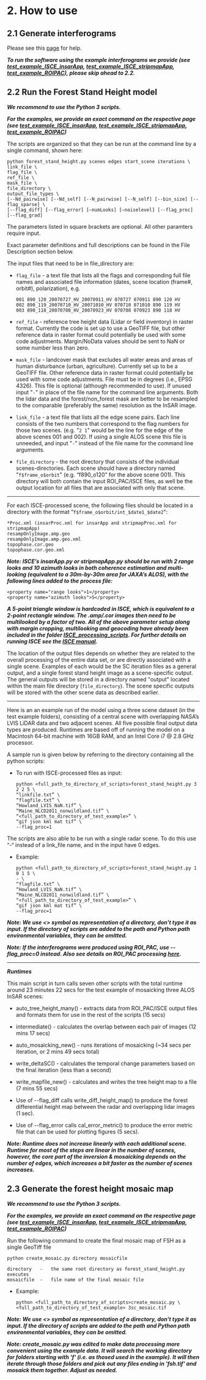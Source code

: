 # 2. How to use

## 2.1 Generate interferograms

Please see this [page](./isce_preprocessing.md) for help. 

***To run the software using the example interferograms we provide (see [test_example_ISCE_insarApp](./test_example_ISCE_insarApp.md), [test_example_ISCE_stripmapApp](./test_example_ISCE_stripmapApp.md), [test_example_ROIPAC](./test_example_ROIPAC.md)), please skip ahead to 2.2.***

## 2.2 Run the Forest Stand Height model

***We recommend to use the Python 3 scripts.***

***For the examples, we provide an exact command on the respective page (see [test_example_ISCE_insarApp](./test_example_ISCE_insarApp.md), [test_example_ISCE_stripmapApp](./test_example_ISCE_stripmapApp.md), [test_example_ROIPAC](./test_example_ROIPAC.md))***

The scripts are organized so that they can be run at the command line by a single command, shown here:

	python forest_stand_height.py scenes edges start_scene iterations \
	link_file \
	flag_file \
	ref_file \
	mask_file \
	file_directory \
	output_file_types \
	[--Nd_pairwise] [--Nd_self] [--N_pairwise] [--N_self] [--bin_size] [--flag_sparse] \
	[--flag_diff] [--flag_error] [—numLooks] [—noiselevel] [--flag_proc] [--flag_grad]
	
The parameters listed in square brackets are optional. All other paramters require input.

Exact parameter definitions and full descriptions can be found in the File Description section below.

The input files that need to be in file_directory are:

  - `flag_file` - a text file that lists all the flags and corresponding full file names and associated file information (dates, scene location (frame#, orbit#), polarization), e.g. 
  
        001 890_120_20070727_HV_20070911_HV 070727 070911 890 120 HV
        002 890_119_20070710_HV_20071010_HV 070710 071010 890 119 HV
        003 890_118_20070708_HV_20070923_HV 070708 070923 890 118 HV
  
  - `ref_file` - reference tree height data (Lidar or field inventory) in raster format. Currently the code is set up to use a GeoTIFF file, but other reference data in raster format could potentially be used with some code adjustments. Margin/NoData values should be sent to NaN or some number less than zero. 	
	
  - `mask_file` - landcover mask that excludes all water areas and areas of human disturbance (urban, agriculture). Currently set up to be a GeoTIFF file. Other reference data in raster format could potentially be used with some code adjustments. File must be in degrees (i.e., EPSG 4326). This file is optional (although recommended to use). If unused input "`-`" in place of the file name for the command line arguments. Both the lidar data and the forest/non_forest mask are better to be resampled to the comparable (preferably the same) resolution as the InSAR image.
	
  - `link_file` - a text file that lists all the edge scene pairs. Each line consists of the two numbers that correspond to the flag numbers for those two scenes. (e.g. "`2 1`" would be the line for the edge of the above scenes 001 and 002). If using a single ALOS scene this file is unneeded, and input "`-`" instead of the file name for the command line arguments.	
	
  - `file_directory` - the root directory that consists of the individual scenes-directories. Each scene should have a directory named "`f$frame_o$orbit`" (e.g. “f890_o120” for the above scene 001). This directory will both contain the input ROI_PAC/ISCE files, as well be the output location for all files that are associated with only that scene.

---------------------------------------------------------------------------------------------------

For each ISCE-processed scene, the following files should be located in a directory with the format “`f$frame_o$orbit/int_$date1_$date2`":
		
    *Proc.xml (insarProc.xml for insarApp and stripmapProc.xml for stripmapApp)	
    resampOnlyImage.amp.geo	
    resampOnlyImage.amp.geo.xml	
    topophase.cor.geo		
    topophase.cor.geo.xml
		
***Note: ISCE’s insarApp.py or stripmapApp.py should be run with 2 range looks and 10 azimuth looks in both coherence estimation and multi-looking (equivalent to a 30m-by-30m area for JAXA’s ALOS), with the following lines added to the process file:***
		
    <property name="range looks">1</property>
    <property name="azimuth looks">5</property>

***A 5-point triangle window is hardcoded in ISCE, which is equivalent to a 2-point rectangle window. The .amp/.cor images then need to be multilooked by a factor of two. All of the above parameter setup along with margin cropping, multilooking and geocoding have already been included in the folder [ISCE_processing_scripts](./ISCE_processing_scripts). For further details on running ISCE see the [ISCE manual](https://github.com/isce-framework/isce2).***


The location of the output files depends on whether they are related to the overall processing of the entire data set, or are directly associated with a single scene. Examples of each would be the SC iteration files as a general output, and a single forest stand height image as a scene-specific output. The general outputs will be stored in a directory named "output" located within the main file directory (`file_directory`). The scene specific outputs will be stored with the other scene data as described earlier.

---------------------------------------------------------------------------------------------------

Here is an an example run of the model using a three scene dataset (in the test example folders), consisting of a central scene with overlapping NASA’s LVIS LiDAR data and two adjacent scenes. All five possible final output data types are produced. Runtimes are based off of running the model on a Macintosh 64-bit machine with 16GB RAM, and an Intel Core i7 @ 2.8 GHz processor.

A sample run is given below by referring to the directory containing all the python scripts:

- To run with ISCE-processed files as input:

      python <full_path_to_directory_of_scripts>forest_stand_height.py 3 2 2 5 \
      “linkfile.txt” \
      “flagfile.txt” \
      “Howland_LVIS_NaN.tif” \
      “Maine_NLCD2011_nonwildland.tif” \
      “<full_path_to_directory_of_test_example>” \
      “gif json kml mat tif” \
      --flag_proc=1

The scripts are also able to be run with a single radar scene. To do this use “-“ instead of a link_file name, and in the input have 0 edges. 

- Example: 

      python <full_path_to_directory_of_scripts>forest_stand_height.py 1 0 1 5 \
      - \
      “flagfile.txt” \
      “Howland_LVIS_NaN.tif” \
      “Maine_NLCD2011_nonwildland.tif” \
      “<full_path_to_directory_of_test_example>” \
      “gif json kml mat tif” \
      --flag_proc=1

***Note: We use <> symbol as representation of a directory, don't type it as input. If the directory of scripts are added to the path and Python path environmental variables, they can be omitted.***

***Note: If the interferograms were produced using ROI_PAC, use --flag_proc=0 instead. Also see details on ROI_PAC processing [here](./roi_pac_note.md).***

---------------------------------------------------------------------------------------------------

***Runtimes***

This main script in turn calls seven other scripts with the total runtime around 23 minutes 22 secs for the test example of mosaicking three ALOS InSAR scenes:

- auto_tree_height_many() - extracts data from ROI_PAC/ISCE output files and formats them for use in the rest of the scripts (15 secs)

- intermediate() - calculates the overlap between each pair of images (12 mins 17 secs)

- auto_mosaicking_new() - runs iterations of mosaicking (~34 secs per iteration, or 2 mins 49 secs total)

- write_deltaSC() - calculates the temporal change parameters based on the final iteration (less than a second)

- write_mapfile_new() - calculates and writes the tree height map to a file (7 mins 55 secs)

- Use of --flag_diff calls write_diff_height_map() to produce the forest differential height map between the radar and overlapping lidar images (1 sec).

- Use of --flag_error calls cal_error_metric() to produce the error metric file that can be used for plotting figures (5 secs).

***Note: Runtime does not increase linearly with each additional scene. Runtime for most of the steps are linear in the number of scenes, however, the core part of the inversion & mosaicking depends on the number of edges, which increases a bit faster as the number of scenes increases.***



## 2.3 Generate the forest height mosaic map

***We recommend to use the Python 3 scripts.***

***For the examples, we provide an exact command on the respective page (see [test_example_ISCE_insarApp](./test_example_ISCE_insarApp.md), [test_example_ISCE_stripmapApp](./test_example_ISCE_stripmapApp.md), [test_example_ROIPAC](./test_example_ROIPAC.md))***

Run the following command to create the final mosaic map of FSH as a single GeoTiff file

    python create_mosaic.py directory mosaicfile 
	
    directory	-	the same root directory as forest_stand_height.py executes
    mosaicfile	-	file name of the final mosaic file
    
- Example: 

      python <full_path_to_directory_of_scripts>create_mosaic.py \
      <full_path_to_directory_of_test_example> 3sc_mosaic.tif

***Note: We use <> symbol as representation of a directory, don't type it as input. If the directory of scripts are added to the path and Python path environmental variables, they can be omitted.***

***Note: create_mosaic.py was edited to make data processing more convenient using the example data. It will search the working directory for folders starting with 'f' (i.e. as thosed used in the example). It will then iterate through those folders and pick out any files ending in 'fsh.tif' and mosaick them together. Adjust as needed.***
